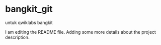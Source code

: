 # bangkit_git
untuk qwiklabs bangkit

I am editing the README file. Adding some more details about the project description.
